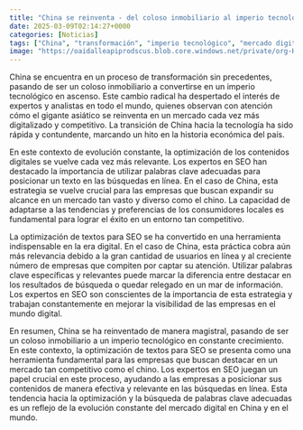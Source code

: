```yaml
---
title: "China se reinventa - del coloso inmobiliario al imperio tecnológico"
date: 2025-03-09T02:14:27+0000
categories: [Noticias]
tags: ["China", "transformación", "imperio tecnológico", "mercado digitalizado", "palabras clave", "optimización", "SEO."]
image: "https://oaidalleapiprodscus.blob.core.windows.net/private/org-HKmKxpuNw3Y88lm4EBrIPq0n/user-ZwiCXOggLL8ZNNKE2g7rXFmV/img-aLnQDnAnqvN2fVSIlePM95T0.png?st=2025-03-09T01%3A14%3A27Z&se=2025-03-09T03%3A14%3A27Z&sp=r&sv=2024-08-04&sr=b&rscd=inline&rsct=image/png&skoid=d505667d-d6c1-4a0a-bac7-5c84a87759f8&sktid=a48cca56-e6da-484e-a814-9c849652bcb3&skt=2025-03-08T22%3A27%3A06Z&ske=2025-03-09T22%3A27%3A06Z&sks=b&skv=2024-08-04&sig=xWy/MDX772xXH8y7dHgxeGCv4mlcOkxCLEJ1Ozc5YL4%3D"
---
```


China se encuentra en un proceso de transformación sin precedentes, pasando de ser un coloso inmobiliario a convertirse en un imperio tecnológico en ascenso. Este cambio radical ha despertado el interés de expertos y analistas en todo el mundo, quienes observan con atención cómo el gigante asiático se reinventa en un mercado cada vez más digitalizado y competitivo. La transición de China hacia la tecnología ha sido rápida y contundente, marcando un hito en la historia económica del país.

En este contexto de evolución constante, la optimización de los contenidos digitales se vuelve cada vez más relevante. Los expertos en SEO han destacado la importancia de utilizar palabras clave adecuadas para posicionar un texto en las búsquedas en línea. En el caso de China, esta estrategia se vuelve crucial para las empresas que buscan expandir su alcance en un mercado tan vasto y diverso como el chino. La capacidad de adaptarse a las tendencias y preferencias de los consumidores locales es fundamental para lograr el éxito en un entorno tan competitivo.

La optimización de textos para SEO se ha convertido en una herramienta indispensable en la era digital. En el caso de China, esta práctica cobra aún más relevancia debido a la gran cantidad de usuarios en línea y al creciente número de empresas que compiten por captar su atención. Utilizar palabras clave específicas y relevantes puede marcar la diferencia entre destacar en los resultados de búsqueda o quedar relegado en un mar de información. Los expertos en SEO son conscientes de la importancia de esta estrategia y trabajan constantemente en mejorar la visibilidad de las empresas en el mundo digital.

En resumen, China se ha reinventado de manera magistral, pasando de ser un coloso inmobiliario a un imperio tecnológico en constante crecimiento. En este contexto, la optimización de textos para SEO se presenta como una herramienta fundamental para las empresas que buscan destacar en un mercado tan competitivo como el chino. Los expertos en SEO juegan un papel crucial en este proceso, ayudando a las empresas a posicionar sus contenidos de manera efectiva y relevante en las búsquedas en línea. Esta tendencia hacia la optimización y la búsqueda de palabras clave adecuadas es un reflejo de la evolución constante del mercado digital en China y en el mundo.
    